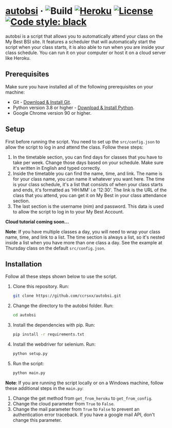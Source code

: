 # [autobsi](https://github.com/ccrsxx/autobsi) &middot; ![Build](https://github.com/ccrsxx/autobsi/actions/workflows/codeql-analysis.yml/badge.svg) [![Heroku](https://pyheroku-badge.herokuapp.com/?app=bsi)](https://autobsi.herokuapp.com) [![License](https://img.shields.io/badge/license-MIT-blue.svg)](LICENSE) [![Code style: black](https://img.shields.io/badge/code%20style-black-000000.svg)](https://github.com/psf/black)

autobsi is a script that allows you to automatically attend your class on the My Best BSI site. It features a scheduler that will automatically start the script when your class starts, it is also able to run when you are inside your class schedule. You can run it on your computer or host it on a cloud server like Heroku.

## Prerequisites

Make sure you have installed all of the following prerequisites on your machine:

- Git - [Download & Install Git](https://git-scm.com/downloads).
- Python version 3.8 or higher - [Download & Install Python](https://nodejs.org/en/download/).
- Google Chrome version 90 or higher.

## Setup

First before running the script. You need to set up the `src/config.json` to allow the script to log in and attend the class. Follow these steps:

1. In the timetable section, you can find days for classes that you have to take per week. Change those days based on your schedule. Make sure it's written in English and typed correctly.
2. Inside the timetable you can find the name, time, and link. The name is for your class name, you can name it whatever you want here. The time is your class schedule, it's a list that consists of when your class starts and ends, it's formatted as 'HH:MM' i.e '12:30'. The link is the URL of the class that you attend, you can get it on My Best in your class attendance section.
3. The last section is the username (nim) and password. This data is used to allow the script to log in to your My Best Account.

**Cloud tutorial coming soon...**

**Note**: If you have multiple classes a day, you will need to wrap your class name, time, and link to a list. The time section is always a list, so it's nested inside a list when you have more than one class a day. See the example at Thursday class on the default `src/config.json`.

## Installation

Follow all these steps shown below to use the script.

1. Clone this repository. Run:

   ```bash
   git clone https://github.com/ccrsxx/autobsi.git
   ```

2. Change the directory to the autobsi folder. Run:

   ```bash
   cd autobsi
   ```

3. Install the dependencies with pip. Run:

   ```bash
   pip install -r requirements.txt
   ```

4. Install the webdriver for selenium. Run:

   ```bash
   python setup.py
   ```

5. Run the script:

   ```bash
   python main.py
   ```

**Note**: If you are running the script locally or on a Windows machine, follow these additional steps in the `main.py`:

1. Change the get method from `get_from_heroku` to `get_from_config`.
2. Change the cloud parameter from `True` to `False`.
3. Change the mail parameter from `True` to `False` to prevent an authentication error traceback. If you have a google mail API, don't change this parameter.
